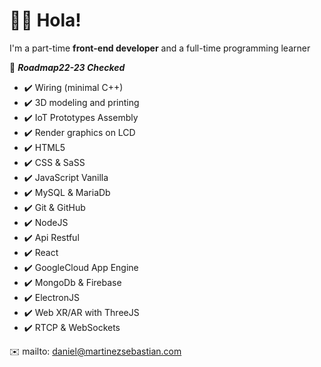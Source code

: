 
# :man_astronaut: Hola!
I'm a part-time __front-end developer__ and a full-time programming learner

:compass: ***Roadmap22-23 Checked***

- :heavy_check_mark: Wiring (minimal C++)
- :heavy_check_mark: 3D modeling and printing
- :heavy_check_mark: IoT Prototypes Assembly
- :heavy_check_mark: Render graphics on LCD
- :heavy_check_mark: HTML5
- :heavy_check_mark: CSS & SaSS
- :heavy_check_mark: JavaScript Vanilla
- :heavy_check_mark: MySQL & MariaDb
- :heavy_check_mark: Git & GitHub 
- :heavy_check_mark: NodeJS
- :heavy_check_mark: Api Restful 
- :heavy_check_mark: React  
- :heavy_check_mark: GoogleCloud App Engine
- :heavy_check_mark: MongoDb & Firebase
- :heavy_check_mark: ElectronJS
- :heavy_check_mark: Web XR/AR with ThreeJS
- :heavy_check_mark: RTCP & WebSockets

 
:envelope: mailto: daniel@martinezsebastian.com
